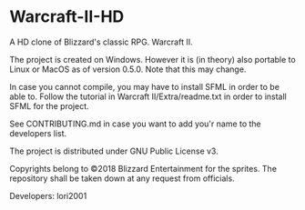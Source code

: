 # Warcraft-II-HD
A HD clone of Blizzard's classic RPG. Warcraft II.

The project is created on Windows. However it is (in theory) also portable to Linux or MacOS as of version 0.5.0. Note that this may change.

In case you cannot compile, you may have to install SFML in order to be able to. Follow the tutorial in Warcraft II/Extra/readme.txt in order to install SFML for the project.

See CONTRIBUTING.md in case you want to add you'r name to the developers list.

The project is distributed under GNU Public License v3.

Copyrights belong to ©2018 Blizzard Entertainment for the sprites. The repository shall be taken down at any request from officials.

Developers: lori2001
